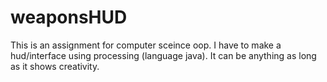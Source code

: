 # weaponsHUD
This is an assignment for computer sceince oop. I have to make a hud/interface using processing (language java). It can be anything as long as it shows creativity. 
